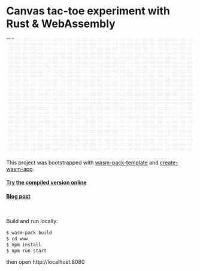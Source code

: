 # Canvas tac-toe experiment with Rust & WebAssembly

![alt text](https://github.com/jukkhop/ts-tac-toe/blob/master/screenshot.png "Screenshot")

This project was bootstrapped with [wasm-pack-template][wasm-pack-template] and [create-wasm-app][create-wasm-app].

#### [Try the compiled version online][compiled]
#### [Blog post][post]

[wasm-pack-template]: https://github.com/rustwasm/wasm-pack-template
[create-wasm-app]: https://github.com/rustwasm/create-wasm-app
[compiled]: https://placeholder.com
[post]: https://placeholder.com

<br>

Build and run locally:

```
$ wasm-pack build
$ cd www
$ npm install
$ npm run start
```

then open http://localhost:8080
